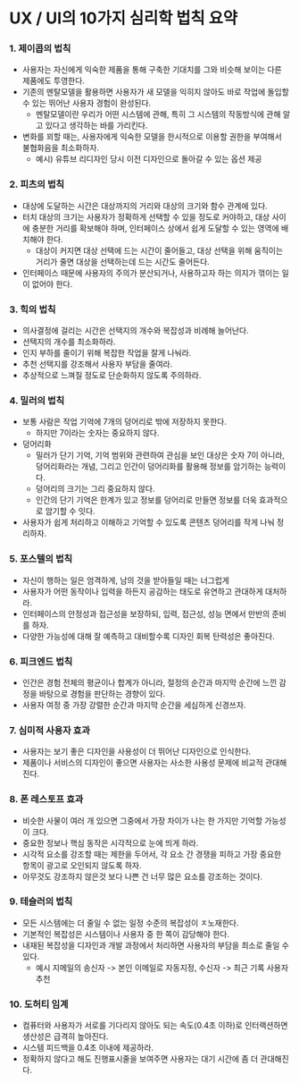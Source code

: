 # UX / UI의 10가지 심리학 법칙 요약

### 1. 제이콥의 법칙

- 사용자는 자신에게 익숙한 제품을 통해 구축한 기대치를 그와 비슷해 보이는 다른 제품에도 투영한다.
- 기존의 멘탈모델을 활용하면 사용자가 새 모델을 익히지 않아도 바로 작업에 돌입할 수 있는 뛰어난 사용자 경험이 완성된다.
  - 멘탈모델이란 우리가 어떤 시스템에 관해, 특히 그 시스템의 작동방식에 관해 알고 있다고 생각하는 바를 가리킨다.
- 변화를 꾀할 때는, 사용자에게 익숙한 모델을 한시적으로 이용할 권한을 부여해서 불협화음을 최소화하자.
  - 예시) 유튜브 리디자인 당시 이전 디자인으로 돌아갈 수 있는 옵션 제공

### 2. 피츠의 법칙

- 대상에 도달하는 시간은 대상까지의 거리와 대상의 크기와 함수 관계에 있다.
- 터치 대상의 크기는 사용자가 정확하게 선택할 수 있을 정도로 커야하고, 대상 사이에 충분한 거리를 확보해야 하며, 인터페이스 상에서 쉽게 도달할 수 있는 영역에 배치해야 한다.
  - 대상이 커지면 대상 선택에 드는 시간이 줄어들고, 대상 선택을 위해 움직이는 거리가 줄면 대상을 선택하는데 드는 시간도 줄어든다.
- 인터페이스 때문에 사용자의 주의가 분산되거나, 사용하고자 하는 의지가 꺾이는 일이 없어야 한다.

### 3. 힉의 법칙

- 의사결정에 걸리는 시간은 선택지의 개수와 복잡성과 비례해 늘어난다.
- 선택지의 개수를 최소화하라.
- 인지 부하를 줄이기 위해 복잡한 작업을 잘게 나눠라.
- 추천 선택지를 강조해서 사용자 부담을 줄여라.
- 추상적으로 느껴질 정도로 단순화하지 않도록 주의하라.

### 4. 밀러의 법칙

- 보통 사람은 작업 기억에 7개의 덩어리로 밖에 저장하지 못한다.
  - 하지만 7이라는 숫자는 중요하지 않다.
- 덩어리화
  - 밀러가 단기 기억, 기억 범위와 관련하여 관심을 보인 대상은 숫자 7이 아니라, 덩어리화라는 개념, 그리고 인간이 덩어리화를 활용해 정보를 암기하는 능력이다.
  - 덩어리의 크기는 그리 중요하지 않다.
  - 인간의 단기 기억은 한계가 있고 정보를 덩어리로 만들면 정보를 더욱 효과적으로 암기할 수 잇다.
- 사용자가 쉽게 처리하고 이해하고 기억할 수 있도록 콘텐츠 덩어리를 작게 나눠 정리하자.

### 5. 포스텔의 법칙

- 자신이 행하는 일은 엄격하게, 남의 것을 받아들일 때는 너그럽게
- 사용자가 어떤 동작이나 입력을 하든지 공감하는 태도로 유연하고 관대하게 대처하라.
- 인터페이스의 안정성과 접근성을 보장하되, 입력, 접근성, 성능 면에서 만반의 준비를 하자.
- 다양한 가능성에 대해 잘 예측하고 대비할수록 디자인 회복 탄력성은 좋아진다.

### 6. 피크엔드 법칙

- 인간은 경험 전체의 평균이나 합계가 아니라, 절정의 순간과 마지막 순간에 느낀 감정을 바탕으로 경험을 판단하는 경향이 있다.
- 사용자 여정 중 가장 강렬한 순간과 마지막 순간을 세심하게 신경쓰자.

### 7. 심미적 사용자 효과

- 사용자는 보기 좋은 디자인을 사용성이 더 뛰어난 디자인으로 인식한다.
- 제품이나 서비스의 디자인이 좋으면 사용자는 사소한 사용성 문제에 비교적 관대해진다.

### 8. 폰 레스토프 효과

- 비슷한 사물이 여러 개 있으면 그중에서 가장 차이가 나는 한 가지만 기억할 가능성이 크다.
- 중요한 정보나 핵심 동작은 시각적으로 눈에 띄게 하라.
- 시각적 요소를 강조할 때는 제한을 두어서, 각 요소 간 경쟁을 피하고 가장 중요한 항목이 광고로 오인되지 않도록 하자.
- 아무것도 강조하지 않은것 보다 나쁜 건 너무 많은 요소를 강조하는 것이다.

### 9. 테슬러의 법칙

- 모든 시스템에는 더 줄일 수 없는 일정 수준의 복잡성이 ㅈ노재한다.
- 기본적인 복잡성은 시스템이나 사용자 중 한 쪽이 감당해야 한다.
- 내재된 복잡성을 디자인과 개발 과정에서 처리하면 사용자의 부담을 최소로 줄일 수 있다.
  - 예시 지메일의 송신자 -> 본인 이메일로 자동지정, 수신자 -> 최근 기록 사용자 추천

### 10. 도허티 임계

- 컴퓨터와 사용자가 서로를 기다리지 않아도 되는 속도(0.4초 이하)로 인터랙션하면 생산성은 급격히 높아진다.
- 시스템 피드백을 0.4초 이내에 제공하라.
- 정확하지 않다고 해도 진행표시줄을 보여주면 사용자는 대기 시간에 좀 더 관대해진다.
